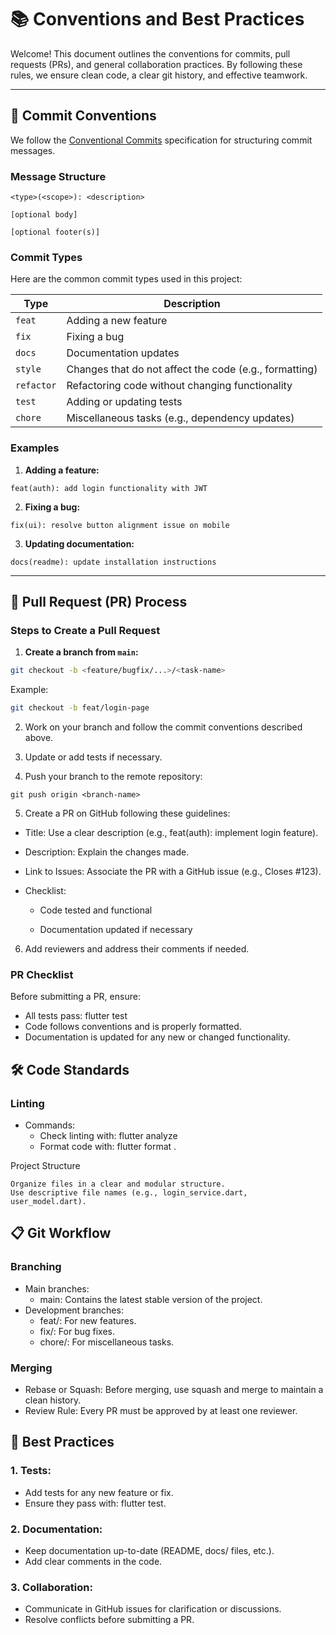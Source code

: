 # 📚 Conventions and Best Practices 

Welcome! This document outlines the conventions for commits, pull requests (PRs), and general collaboration practices. By following these rules, we ensure clean code, a clear git history, and effective teamwork.

---

## 🔧 Commit Conventions

We follow the [Conventional Commits](https://www.conventionalcommits.org/) specification for structuring commit messages.

### Message Structure
```
<type>(<scope>): <description>

[optional body]

[optional footer(s)]
```

### Commit Types
Here are the common commit types used in this project:

| Type        | Description                                         |
|-------------|-----------------------------------------------------|
| `feat`      | Adding a new feature                                |
| `fix`       | Fixing a bug                                        |
| `docs`      | Documentation updates                               |
| `style`     | Changes that do not affect the code (e.g., formatting) |
| `refactor`  | Refactoring code without changing functionality     |
| `test`      | Adding or updating tests                           |
| `chore`     | Miscellaneous tasks (e.g., dependency updates)      |

### Examples
1. **Adding a feature:**
```
feat(auth): add login functionality with JWT
```
2. **Fixing a bug:**
```
fix(ui): resolve button alignment issue on mobile
```
3. **Updating documentation:**
```
docs(readme): update installation instructions
```

---

## 🚀 Pull Request (PR) Process

### Steps to Create a Pull Request
1. **Create a branch from `main`:**
```bash
git checkout -b <feature/bugfix/...>/<task-name>
```
Example:
```bash
git checkout -b feat/login-page
```
2. Work on your branch and follow the commit conventions described above.

3. Update or add tests if necessary.

4. Push your branch to the remote repository:

```
git push origin <branch-name>
```
5. Create a PR on GitHub following these guidelines:

- Title: Use a clear description (e.g., feat(auth): implement login feature).
- Description: Explain the changes made.
- Link to Issues: Associate the PR with a GitHub issue (e.g., Closes #123).
- Checklist:

    - Code tested and functional

    - Documentation updated if necessary

6. Add reviewers and address their comments if needed.

### PR Checklist

Before submitting a PR, ensure:

- All tests pass: flutter test
- Code follows conventions and is properly formatted.
- Documentation is updated for any new or changed functionality.

## 🛠️ Code Standards
### Linting

   - Commands:
       - Check linting with: flutter analyze
       - Format code with: flutter format .

Project Structure

    Organize files in a clear and modular structure.
    Use descriptive file names (e.g., login_service.dart, user_model.dart).

## 📋 Git Workflow
### Branching

   - Main branches:
       - main: Contains the latest stable version of the project.
   - Development branches:
       - feat/<name>: For new features.
       - fix/<name>: For bug fixes.
       - chore/<name>: For miscellaneous tasks.

### Merging

   - Rebase or Squash: Before merging, use squash and merge to maintain a clean history.
   - Review Rule: Every PR must be approved by at least one reviewer.

## 🌟 Best Practices

### 1. Tests:
- Add tests for any new feature or fix.
- Ensure they pass with: flutter test.

### 2. Documentation:
- Keep documentation up-to-date (README, docs/ files, etc.).
- Add clear comments in the code.

### 3. Collaboration:
- Communicate in GitHub issues for clarification or discussions.
-  Resolve conflicts before submitting a PR. 
